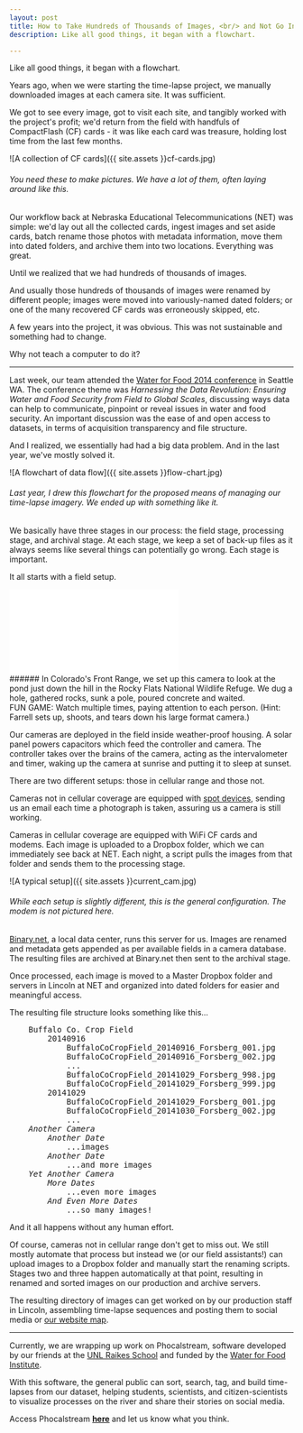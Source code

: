 ```yaml
---
layout: post
title: How to Take Hundreds of Thousands of Images, <br/> and Not Go Insane
description: Like all good things, it began with a flowchart.

---        
```


Like all good things, it began with a flowchart.

Years ago, when we were starting the time-lapse project, we manually downloaded images at each camera site. It was sufficient. 

We got to see every image, got to visit each site, and tangibly worked with the project's profit; we'd return from the field with handfuls of CompactFlash (CF) cards - it was like each card was treasure, holding lost time from the last few months.

![A collection of CF cards]({{ site.assets }}cf-cards.jpg)
###### You need these to make pictures. We have a lot of them, often laying around like this.

Our workflow back at Nebraska Educational Telecommunications (NET) was simple: we'd lay out all the collected cards, ingest images and set aside cards, batch rename those photos with metadata information, move them into dated folders, and archive them into two locations. Everything was great.

Until we realized that we had hundreds of thousands of images.

And usually those hundreds of thousands of images were renamed by different people; images were moved into variously-named dated folders; or one of the many recovered CF cards was erroneously skipped, etc.

A few years into the project, it was obvious. This was not sustainable and something had to change.

Why not teach a computer to do it?

---

Last week, our team attended the [Water for Food 2014 conference](http://waterforfood.nebraska.edu/wff2014/) in Seattle WA. The conference theme was *Harnessing the Data Revolution: Ensuring Water and Food Security from Field to Global Scales*, discussing ways data can help to communicate, pinpoint or reveal issues in water and food security. An important discussion was the ease of and open access to datasets, in terms of acquisition transparency and file structure.

And I realized, we essentially had had a big data problem. And in the last year, we've mostly solved it.

![A flowchart of data flow]({{ site.assets }}flow-chart.jpg)
###### Last year, I drew this flowchart for the proposed means of managing our time-lapse imagery. We ended up with something like it.

We basically have three stages in our process: the field stage, processing stage, and archival stage. At each stage, we keep a set of back-up files as it always seems like several things can potentially go wrong. Each stage is important.

It all starts with a field setup.

<div class="video-wrapper-tl">
	<iframe src="//player.vimeo.com/video/110606082?title=0&amp;byline=0&amp;portrait=0" frameborder="0" webkitallowfullscreen mozallowfullscreen allowfullscreen></iframe>
</div>
###### In Colorado's Front Range, we set up this camera to look at the pond just down the hill in the Rocky Flats National Wildlife Refuge. We dug a hole, gathered rocks, sunk a pole, poured concrete and waited. <br/>FUN GAME: Watch multiple times, paying attention to each person. (Hint: Farrell sets up, shoots, and tears down his large format camera.)

Our cameras are deployed in the field inside weather-proof housing. A solar panel powers capacitors which feed the controller and camera. The controller takes over the brains of the camera, acting as the intervalometer and timer, waking up the camera at sunrise and putting it to sleep at sunset.

There are two different setups: those in cellular range and those not. 

Cameras not in cellular coverage are equipped with [spot devices](http://www.findmespot.com/en/), sending us an email each time a photograph is taken, assuring us a camera is still working.

Cameras in cellular coverage are equipped with WiFi CF cards and modems. Each image is uploaded to a Dropbox folder, which we can immediately see back at NET. Each night, a script pulls the images from that folder and sends them to the processing stage.

![A typical setup]({{ site.assets }}current_cam.jpg)
###### While each setup is slightly different, this is the general configuration. The modem is not pictured here.

[Binary.net](http://www.binary.net/), a local data center, runs this server for us. Images are renamed and metadata gets appended as per available fields in a camera database. The resulting files are archived at Binary.net then sent to the archival stage.

Once processed, each image is moved to a Master Dropbox folder and servers in Lincoln at NET and organized into dated folders for easier and meaningful access.

The resulting file structure looks something like this...

<pre>
	Buffalo Co. Crop Field
		20140916
			BuffaloCoCropField_20140916_Forsberg_001.jpg
			BuffaloCoCropField_20140916_Forsberg_002.jpg
			...
			BuffaloCoCropField_20141029_Forsberg_998.jpg
			BuffaloCoCropField_20141029_Forsberg_999.jpg
		20141029
			BuffaloCoCropField_20141029_Forsberg_001.jpg
			BuffaloCoCropField_20141030_Forsberg_002.jpg
			...
	<em>Another Camera</em>
		<em>Another Date</em>
			...images
		<em>Another Date</em>
			...and more images
	<em>Yet Another Camera</em>
		<em>More Dates</em>
			...even more images
		<em>And Even More Dates</em>
			...so many images!
</pre>
			
And it all happens without any human effort.

Of course, cameras not in cellular range don't get to miss out. We still mostly automate that process but instead we (or our field assistants!) can upload images to a Dropbox folder and manually start the renaming scripts. Stages two and three happen automatically at that point, resulting in renamed and sorted images on our production and archive servers.

The resulting directory of images can get worked on by our production staff in Lincoln, assembling time-lapse sequences and posting them to social media or [our website map](http://plattebasintimelapse.com/map).

---

Currently, we are wrapping up work on Phocalstream, software developed by our friends at the [UNL Raikes School](http://raikes.unl.edu/) and funded by the [Water for Food Institute](http://waterforfood.nebraska.edu/).

With this software, the general public can sort, search, tag, and build time-lapses from our dataset, helping students, scientists, and citizen-scientists to visualize processes on the river and share their stories on social media.

Access Phocalstream [**here**](http://images.plattebasintimelapse.com/) and let us know what you think.
